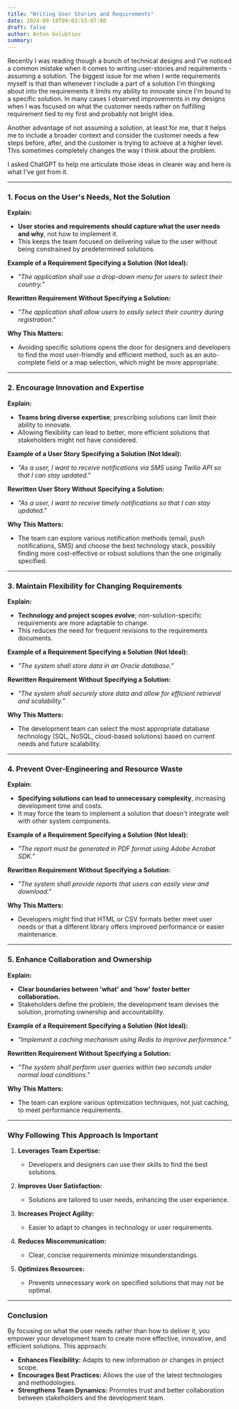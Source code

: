 ```yaml
---
title: "Writing User Stories and Requirements"
date: 2024-09-18T09:03:53-07:00
draft: false
author: Anton Golubtsov
summary:
---
```


Recently I was reading though a bunch of technical designs and I've noticed a common mistake when it comes to 
writing user-stories and requirements - assuming a solution. The biggest issue for me when I write requirements myself is that than whenever I include a part of a solution I'm thingking about into the requirements it limits my ability to innovate since I'm bound to a specific solution. In many cases I observed improvements in my designs when I was focused on what the customer needs rather on fulfilling requirement tied to my first and probably not bright idea.

Another advantage of not assuming a solution, at least for me, that it helps me to include a broader context and consider the customer needs a few steps before, after, and the customer is trying to achieve at a higher level. This sometimes completely changes the way I think about the problem.

I asked ChatGPT to help me articulate those ideas in clearer way and here is what I've got from it.

---

### **1. Focus on the User's Needs, Not the Solution**

**Explain:**

-   **User stories and requirements should capture what the user needs and why**, not how to implement it.
-   This keeps the team focused on delivering value to the user without being constrained by predetermined solutions.

**Example of a Requirement Specifying a Solution (Not Ideal):**

-   _"The application shall use a drop-down menu for users to select their country."_

**Rewritten Requirement Without Specifying a Solution:**

-   _"The application shall allow users to easily select their country during registration."_

**Why This Matters:**

-   Avoiding specific solutions opens the door for designers and developers to find the most user-friendly and efficient method, such as an auto-complete field or a map selection, which might be more appropriate.

---

### **2. Encourage Innovation and Expertise**

**Explain:**

-   **Teams bring diverse expertise**; prescribing solutions can limit their ability to innovate.
-   Allowing flexibility can lead to better, more efficient solutions that stakeholders might not have considered.

**Example of a User Story Specifying a Solution (Not Ideal):**

-   _"As a user, I want to receive notifications via SMS using Twilio API so that I can stay updated."_

**Rewritten User Story Without Specifying a Solution:**

-   _"As a user, I want to receive timely notifications so that I can stay updated."_

**Why This Matters:**

-   The team can explore various notification methods (email, push notifications, SMS) and choose the best technology stack, possibly finding more cost-effective or robust solutions than the one originally specified.

---

### **3. Maintain Flexibility for Changing Requirements**

**Explain:**

-   **Technology and project scopes evolve**; non-solution-specific requirements are more adaptable to change.
-   This reduces the need for frequent revisions to the requirements documents.

**Example of a Requirement Specifying a Solution (Not Ideal):**

-   _"The system shall store data in an Oracle database."_

**Rewritten Requirement Without Specifying a Solution:**

-   _"The system shall securely store data and allow for efficient retrieval and scalability."_

**Why This Matters:**

-   The development team can select the most appropriate database technology (SQL, NoSQL, cloud-based solutions) based on current needs and future scalability.

---

### **4. Prevent Over-Engineering and Resource Waste**

**Explain:**

-   **Specifying solutions can lead to unnecessary complexity**, increasing development time and costs.
-   It may force the team to implement a solution that doesn't integrate well with other system components.

**Example of a Requirement Specifying a Solution (Not Ideal):**

-   _"The report must be generated in PDF format using Adobe Acrobat SDK."_

**Rewritten Requirement Without Specifying a Solution:**

-   _"The system shall provide reports that users can easily view and download."_

**Why This Matters:**

-   Developers might find that HTML or CSV formats better meet user needs or that a different library offers improved performance or easier maintenance.

---

### **5. Enhance Collaboration and Ownership**

**Explain:**

-   **Clear boundaries between 'what' and 'how' foster better collaboration.**
-   Stakeholders define the problem; the development team devises the solution, promoting ownership and accountability.

**Example of a Requirement Specifying a Solution (Not Ideal):**

-   _"Implement a caching mechanism using Redis to improve performance."_

**Rewritten Requirement Without Specifying a Solution:**

-   _"The system shall perform user queries within two seconds under normal load conditions."_

**Why This Matters:**

-   The team can explore various optimization techniques, not just caching, to meet performance requirements.

---

### **Why Following This Approach Is Important**

1. **Leverages Team Expertise:**

    - Developers and designers can use their skills to find the best solutions.

2. **Improves User Satisfaction:**

    - Solutions are tailored to user needs, enhancing the user experience.

3. **Increases Project Agility:**

    - Easier to adapt to changes in technology or user requirements.

4. **Reduces Miscommunication:**

    - Clear, concise requirements minimize misunderstandings.

5. **Optimizes Resources:**
    - Prevents unnecessary work on specified solutions that may not be optimal.

---

### **Conclusion**

By focusing on what the user needs rather than how to deliver it, you empower your development team to create more effective, innovative, and efficient solutions. This approach:

-   **Enhances Flexibility:** Adapts to new information or changes in project scope.
-   **Encourages Best Practices:** Allows the use of the latest technologies and methodologies.
-   **Strengthens Team Dynamics:** Promotes trust and better collaboration between stakeholders and the development team.
